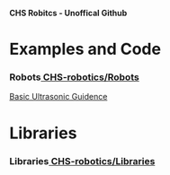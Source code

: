 <strong>CHS Robitcs - Unoffical Github </strong>
<br>
<h1>Examples and Code</h1>
<h3><strong>Robots</strong><a href="https://github.com/CHS-robotics/Robots"> CHS-robotics/Robots</a></h3>
<a href="https://github.com/CHS-robotics/Robots/tree/master/Ultrasonic">Basic Ultrasonic Guidence</a>
<br>
<h1>Libraries</h1>
<h3><strong>Libraries</strong><a href="https://github.com/CHS-robotics/Libraries"> CHS-robotics/Libraries</a></h3>
